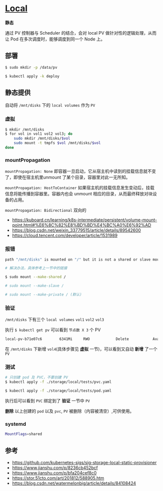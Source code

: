 # [Local](https://kubernetes.io/docs/concepts/storage/volumes/#local)

**静态**

通过 PV 控制器与 Scheduler 的结合，会对 local PV 做针对性的逻辑处理，从而让 Pod 在多次调度时，能够调度到同一个 Node 上。

## 部署

```bash
$ sudo mkdir -p /data/pv
```

```bash
$ kubectl apply -k deploy
```

## 静态提供

自动将 `/mnt/disks` 下的 `local volumes` 作为 `PV`

### 虚拟

```bash
$ mkdir /mnt/disks
$ for vol in vol1 vol2 vol3; do
    sudo mkdir /mnt/disks/$vol
    sudo mount -t tmpfs $vol /mnt/disks/$vol
done
```

### mountPropagation

`mountPropagation: None` 即容器一旦启动，它从宿主机中读到的挂载信息就不变了，即使在宿主机里unmount 了某个目录，容器里对此一无所知。

`mountPropagation: HostToContainer` 如果宿主机的挂载信息发生变动后，挂载信息将能传播到容器里。容器内也会 unmount 相应的目录，从而最终释放对块设备的占用。

`mountPropagation: Bidirectional` 双向的

* https://kuboard.cn/learning/k8s-intermediate/persistent/volume-mount-point.html#%E6%8C%82%E8%BD%BD%E4%BC%A0%E6%92%AD
* https://blog.csdn.net/weixin_33779515/article/details/89542600
* https://cloud.tencent.com/developer/article/1531989

### 报错

```bash
path "/mnt/disks" is mounted on "/" but it is not a shared or slave mount
```

```bash
# 解决办法，具体参考上一节中的链接

$ sudo mount --make-shared /

# sudo mount --make-slave /

# sudo mount --make-private / (默认)
```

### 验证

`/mnt/disks` 下有三个 `local volumes` `vol1` `vol2` `vol3`

执行 `$ kubectl get pv` 可以看到 `节点数 X 3` 个 PV

```bash
local-pv-b71e07c6        6341Mi     RWO            Delete           Available                                   local-storage            10m
```

在 `/mnt/disks` 下新增 `vol4`(具体步骤见 **虚拟** 一节)，可以看到又自动 **新增** 了一个 `PV`

### 测试

```bash
# 只创建 pod 及 PVC，不要创建 PV
$ kubectl apply -f ./storage/local/tests/pvc.yaml

$ kubectl apply -f ./storage/local/tests/pod.yaml
```

执行后可以看到 `PVC` 绑定到了 **验证** 一节中 `PV`

**删除** 以上创建的 `pod` 以及 `pvc`, `PV` 被删除（内容被清空）,可供使用。

### systemd

```bash
MountFlags=shared
```

## 参考

* https://github.com/kubernetes-sigs/sig-storage-local-static-provisioner
* https://www.jianshu.com/p/8236cb452bcf
* https://www.jianshu.com/p/bfa204cef8c0
* https://stor.51cto.com/art/201812/588905.htm
* https://blog.csdn.net/watermelonbig/article/details/84108424
